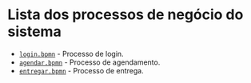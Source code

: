 # Lista dos processos de negócio do sistema

* [`login.bpmn`]() - Processo de login.
* [`agendar.bpmn`]() - Processo de agendamento.
* [`entregar.bpmn`]() - Processo de entrega.


